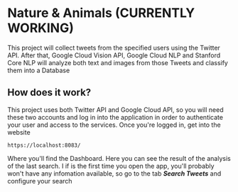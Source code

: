 # Nature & Animals (CURRENTLY WORKING)
This project will collect tweets from the specified users using the Twitter API. After that, Google Cloud Vision API, Google Cloud NLP and Stanford Core NLP will analyze both text and images from those Tweets and classify them into a Database

## How does it work?

This project uses both Twitter API and Google Cloud API, so you will need these two accounts and log in into the application in order to authenticate your user and access to the services.
Once you're logged in, get into the website
```
https://localhost:8083/
```
Where you'll find the Dashboard. Here you can see the result of the analysis of the last search. I if is the first time you open the app, you'll probably won't have any
infomation available, so go to the tab ***Search Tweets*** and configure your search
